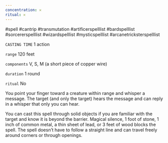 ```yaml
---
concentration: 𐄂
ritual: 𐄂
---
```

#spell #cantrip #transmutation #artificerspelllist #bardspelllist #sorcererspelllist #wizardspelllist #mysticspelllist #arcanetricksterspelllist

`CASTING TIME`
1 action

`range`
120 feet

`components`
V, S, M (a short piece of copper wire)

`duration`
1 round

`ritual`
No

You point your finger toward a creature within range and whisper a message. The target (and only the target) hears the message and can reply in a whisper that only you can hear.

You can cast this spell through solid objects if you are familiar with the target and know it is beyond the barrier. Magical silence, 1 foot of stone, 1 inch of common metal, a thin sheet of lead, or 3 feet of wood blocks the spell. The spell doesn’t have to follow a straight line and can travel freely around corners or through openings.